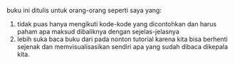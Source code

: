 buku ini ditulis untuk orang-orang seperti saya yang:
1. tidak puas hanya mengikuti kode-kode yang dicontohkan dan harus paham apa maksud dibaliknya dengan sejelas-jelasnya
2. lebih suka baca buku dari pada nonton tutorial karena kita bisa berhenti sejenak dan memvisualisasikan sendiri apa yang sudah dibaca dikepala kita.